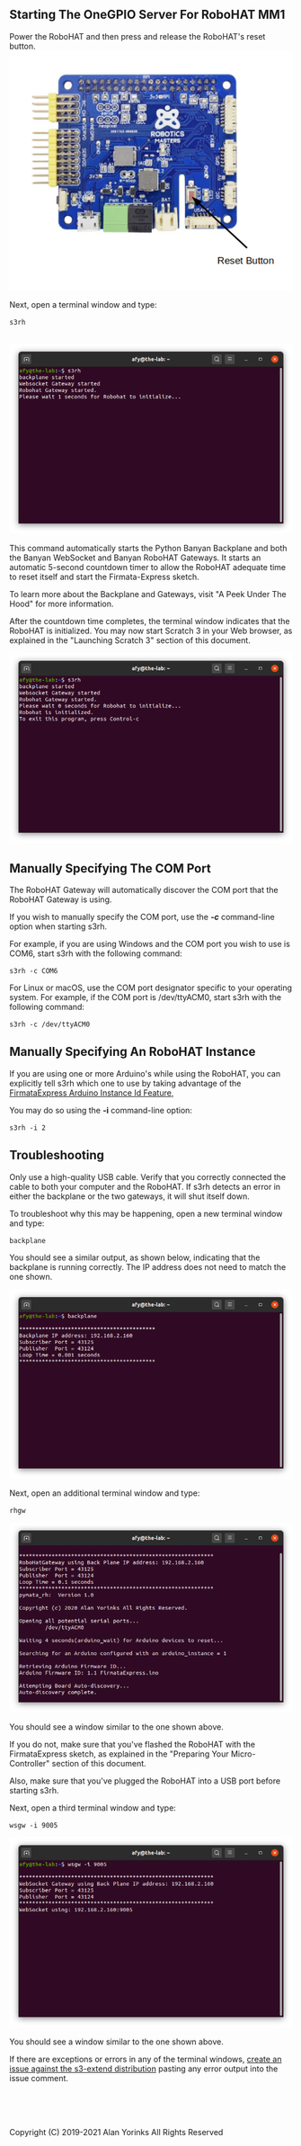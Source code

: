 ## Starting The OneGPIO Server For RoboHAT MM1

Power the  RoboHAT and then press and release the RoboHAT's reset button.
<img src="./images/rh_reset.png" >

Next, open a terminal window and type:

```
s3rh
```

<br>
<img src="./images/srh-1.png" >

This command automatically starts the Python Banyan Backplane and both
the Banyan WebSocket and Banyan RoboHAT Gateways. It starts an automatic 5-second
countdown timer to allow the RoboHAT adequate time to reset itself and start the 
Firmata-Express sketch.

To learn more about the Backplane and Gateways, visit "A Peek Under The Hood"
 for more information.


After the countdown time completes, the terminal window indicates that the RoboHAT
is initialized. You may now start Scratch 3 in your Web browser, as explained in the
"Launching Scratch 3" section of this document.

<img src="./images/srh-2.png" > 


## Manually Specifying The COM Port

The RoboHAT Gateway will automatically discover the COM port that the RoboHAT Gateway
is using. 

If you wish to manually specify the COM port, use the **_-c_** command-line option
when starting s3rh.

For example, if you are using Windows and the COM port you wish to use is COM6,
start s3rh with the following command:

```
s3rh -c COM6
```

For Linux or macOS, use the COM port designator specific to your operating system. 
For example, if the COM port is /dev/ttyACM0, start s3rh with the following command:

```
s3rh -c /dev/ttyACM0
```

## Manually Specifying An RoboHAT Instance

If you are using one or more Arduino's while using the RoboHAT, you can explicitly
tell s3rh which one to use by taking advantage of the 
[FirmataExpress Arduino Instance Id Feature,](https://mryslab.github.io/pymata_rh/firmata_express/)

You may do so using the **-i** command-line option:

```
s3rh -i 2
```

## Troubleshooting

Only use a high-quality USB cable. Verify that you correctly connected the cable to both your computer and the RoboHAT. 
If s3rh detects an error in either the backplane or the two gateways, it will shut itself down. 

To troubleshoot why this may be happening, open a new terminal window and type:

```
backplane
```
You should see a similar output, as shown below, indicating that the
backplane is running correctly. The IP address does not need to match
the one shown.

<img src="./images/rhbackplane.png" >

Next, open an additional terminal window and type:

```
rhgw
```

<img src="./images/rhgw_success.png" >

You should see a window similar to the one shown above.

If you do not, make sure that you've flashed the RoboHAT with the
FirmataExpress sketch, as explained in the "Preparing Your
Micro-Controller" section of this document.

Also, make sure that you've plugged the RoboHAT into a USB port before
starting s3rh.

Next, open a third terminal window and type:

```
wsgw -i 9005
```

<img src="./images/wsgwrh_success.png" >

You should see a window similar to the one shown above.

If there are exceptions or errors in any of the terminal windows,
[create an issue against the s3-extend distribution](https://github.com/MrYsLab/s3-extend/issues)
pasting any error output into the issue comment.



<br> <br> <br>


Copyright (C) 2019-2021 Alan Yorinks All Rights Reserved
